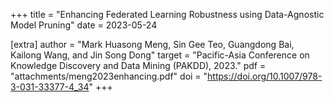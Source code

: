 +++
title = "Enhancing Federated Learning Robustness using Data-Agnostic Model Pruning"
date = 2023-05-24

[extra]
author = "Mark Huasong Meng, Sin Gee Teo, Guangdong Bai, Kailong Wang, and Jin Song Dong"
target = "Pacific-Asia Conference on Knowledge Discovery and Data Mining (PAKDD), 2023."
pdf = "attachments/meng2023enhancing.pdf"
doi = "https://doi.org/10.1007/978-3-031-33377-4_34"
+++
